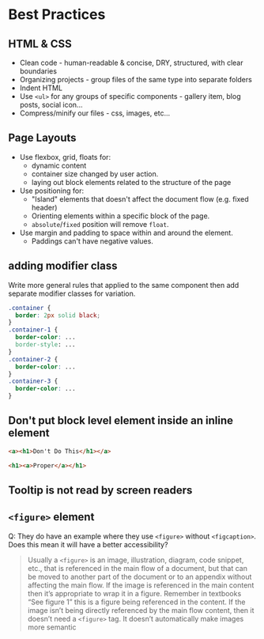 # Best Practices

## HTML & CSS

- Clean code - human-readable & concise, DRY, structured, with clear boundaries
- Organizing projects - group files of the same type into separate folders
- Indent HTML
- Use `<ul>` for any groups of specific components - gallery item, blog posts, social icon...
- Compress/minify our files - css, images, etc...

## Page Layouts

- Use flexbox, grid, floats for:
  - dynamic content
  - container size changed by user action.
  - laying out block elements related to the structure of the page
- Use positioning for:
  - "Island" elements that doesn't affect the document flow (e.g. fixed header)
  - Orienting elements within a specific block of the page.
  - `absolute`/`fixed` position will remove `float`.
- Use margin and padding to space within and around the element.
  - Paddings can't have negative values.

## adding modifier class

Write more general rules that applied to the same component then
add separate modifier classes for variation.

```css
.container {
  border: 2px solid black;
}
.container-1 {
  border-color: ...
  border-style: ...
}
.container-2 {
  border-color: ...
}
.container-3 {
  border-color: ...
}
```

## Don't put block level element inside an inline element

```html
<a><h1>Don't Do This</h1></a>

<h1><a>Proper</a></h1>
```

## Tooltip is not read by screen readers

## `<figure>` element

Q: They do have an example where they use `<figure>` without `<figcaption>`. Does this mean it will have a better accessibility?

> Usually a `<figure>` is an image, illustration, diagram, code snippet, etc., that is referenced in the main flow of a document, but that can be moved to another part of the document or to an appendix without affecting the main flow.
> If the image is referenced in the main content then it’s appropriate to wrap it in a figure. Remember in textbooks “See figure 1” this is a figure being referenced in the content. If the image isn’t being directly referenced by the main flow content, then it doesn’t need a `<figure>` tag. It doesn’t automatically make images more semantic
